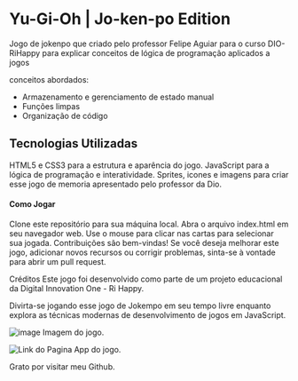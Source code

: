 # Yu-Gi-Oh | Jo-ken-po Edition

Jogo de jokenpo que criado pelo professor Felipe Aguiar para o curso DIO-RiHappy para explicar conceitos de lógica de programação aplicados a jogos

conceitos abordados:

- Armazenamento e gerenciamento de estado manual
- Funções limpas
- Organização de código

## Tecnologias Utilizadas
HTML5 e CSS3 para a estrutura e aparência do jogo. JavaScript para a lógica de programação e interatividade. Sprites, icones e imagens para criar esse jogo de memoria apresentado pelo professor da Dio.

#### Como Jogar
Clone este repositório para sua máquina local. Abra o arquivo index.html em seu navegador web. Use o mouse para clicar nas cartas para selecionar sua jogada. Contribuições são bem-vindas! Se você deseja melhorar este jogo, adicionar novos recursos ou corrigir problemas, sinta-se à vontade para abrir um pull request.

Créditos Este jogo foi desenvolvido como parte de um projeto educacional da Digital Innovation One - Ri Happy.

Divirta-se jogando esse jogo de Jokempo em seu tempo livre enquanto explora as técnicas modernas de desenvolvimento de jogos em JavaScript.

![image]() Imagem do jogo.


![Link do Pagina]() App do jogo.

Grato por visitar meu Github.
